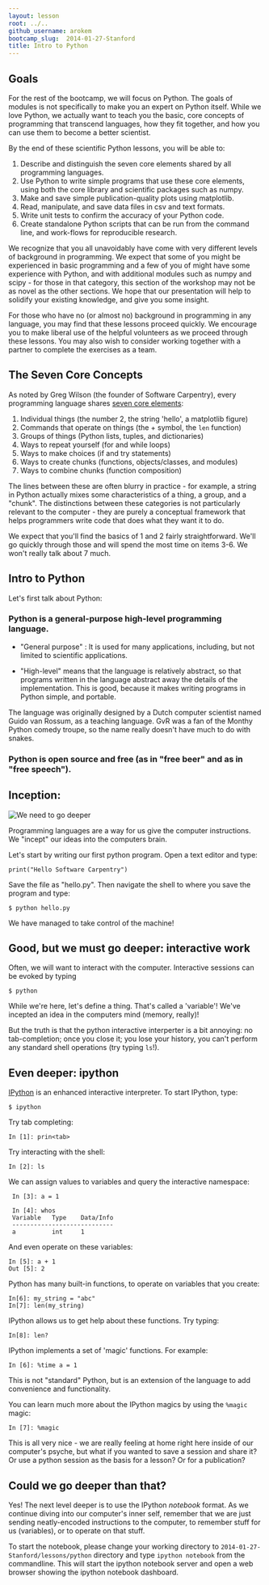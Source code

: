 ```yaml
---
layout: lesson
root: ../..
github_username: arokem
bootcamp_slug:  2014-01-27-Stanford
title: Intro to Python
---
```


Goals
-----

For the rest of the bootcamp, we will focus on Python. The goals of  modules is
not specifically to make you an expert on Python itself. While we love Python,
we actually want  to teach you the basic, core concepts of programming that
transcend languages,  how they fit together, and how you can use them to become
a better scientist. 

By the end of these scientific Python lessons, you will be able to:

1.	Describe and distinguish the seven core elements shared by all programming 
	languages.
2.	Use Python to write simple programs that use these core elements, using 
	both the core library and scientific packages such as numpy.
3.	Make and save simple publication-quality plots using matplotlib.
4.	Read, manipulate, and save data files in csv and text formats.
5.	Write unit tests to confirm the accuracy of your Python code.
6.	Create standalone Python scripts that can be run from the command line,
	and work-flows for reproducible research.

We recognize that you all unavoidably have come with very different levels of
background in programming. We expect that some of you might be experienced in
basic programming and a few of you of might have some experience with Python,
and with additional modules such as numpy and scipy - for those in that
category, this section of the workshop may not be as novel as the other
sections. We hope that our presentation will help to solidify your existing
knowledge, and give you some insight. 

For those who have no (or almost no) background in programming in any language, 
you may find that these lessons proceed quickly. We encourage you to make 
liberal use of the helpful volunteers as we proceed through these lessons. You 
may also wish to consider working together with a partner to complete the 
exercises as a team.

The Seven Core Concepts
-----------------------

As noted by Greg Wilson (the founder of Software Carpentry), every programming 
language shares [seven core elements][1]:

1.	Individual things (the number 2, the string 'hello', a matplotlib figure)
2.	Commands that operate on things (the + symbol, the `len` function)
3.	Groups of things (Python lists, tuples, and dictionaries)
4.	Ways to repeat yourself (for and while loops)
5.	Ways to make choices (if and try statements)
6.	Ways to create chunks (functions, objects/classes, and modules)
7.	Ways to combine chunks (function composition)

The lines between these are often blurry in practice - for example, a string in 
Python actually mixes some characteristics of a thing, a group, and a "chunk". 
The distinctions between these categories is not particularly relevant to the 
computer - they are purely a conceptual framework that helps programmers write 
code that does what they want it to do.

We expect that you'll find the basics of 1 and 2 fairly straightforward. We'll 
go quickly through those and will spend the most time on items 3-6. We won't 
really talk about 7 much.

## Intro to Python

Let's first talk about Python:

### Python is a general-purpose high-level programming language. 

- "General purpose" : It is used for many applications, including, but not limited to
scientific applications. 

- "High-level" means that the language is relatively abstract, so that programs
written in the language abstract away the details of the implementation. This
is good, because it makes writing programs in Python simple, and portable.

The language was originally designed by a Dutch computer scientist named Guido
van Rossum, as a teaching language. GvR was a fan of the Monthy Python comedy
troupe, so the name really doesn't have much to do with snakes.

### Python is open source and free (as in "free beer" and as in "free speech").

## Inception:

![We need to go deeper](goodgood-but-we-must-go-deeper.jpg)

Programming languages are a way for us give the computer instructions. We
"incept" our ideas into the computers brain. 

Let's start by writing our first python program. Open a text editor and type:

    print("Hello Software Carpentry")

Save the file as "hello.py". Then navigate the shell to where you save the
program and type:

    $ python hello.py

We have managed to take control of the machine! 
   
## Good, but we must go deeper: interactive work

Often, we will want to interact with the computer. Interactive sessions can be
evoked by typing

    $ python

While we're here, let's define a thing. That's called a 'variable'! We've
incepted an idea in the computers mind (memory, really)! 

But the truth is that the python interactive interperter is a bit annoying: no
tab-completion; once you close it; you lose your history, you can't perform any
standard shell operations (try typing `ls`!).

## Even deeper: ipython

[IPython](https://www.ipython.org) is an enhanced interactive interpreter. To
start IPython, type:

    $ ipython

Try tab completing:

    In [1]: prin<tab>

Try interacting with the shell:

    In [2]: ls

We can assign values to variables and query the interactive namespace:

     In [3]: a = 1

     In [4]: whos
     Variable   Type    Data/Info
     ----------------------------
     a          int     1

And even operate on these variables:

    In [5]: a + 1
    Out [5]: 2

Python has many built-in functions, to operate on variables that you create:

    In[6]: my_string = "abc"
    In[7]: len(my_string)
 
IPython allows us to get help about these functions. Try typing:

    In[8]: len? 

IPython implements a set of 'magic' functions. For example:

    In [6]: %time a = 1

This is not "standard" Python, but is an extension of the language to add
convenience and functionality.

You can learn much more about the IPython magics by using the `%magic` magic:

    In [7]: %magic

This is all very nice - we are really feeling at home right here inside of our
computer's psyche, but what if you wanted to save a session and share it?
Or use a python session as the basis for a lesson? Or for a publication?

## Could we go deeper than that?

Yes! The next level deeper is to use the IPython *notebook* format. As we
continue diving into our computer's inner self, remember that we are just
sending neatly-encoded instructions to the computer, to remember stuff for us
(variables), or to operate on that stuff.

To start the notebook, please change your working directory to
`2014-01-27-Stanford/lessons/python` directory and type `ipython notebook` from the
commandline.  This will start the ipython notebook server and open a web
browser showing the ipython notebook dashboard.

[1]: http://software-carpentry.org/blog/2012/08/applying-pedagogical-principles-in-this-course.html
